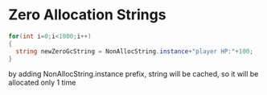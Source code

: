 # Zero Allocation Strings

```csharp
for(int i=0;i<1000;i++) 
{
  string newZeroGcString = NonAllocString.instance+"player HP:"+100;
}
```

by adding NonAllocString.instance prefix, string will be cached, so it will be allocated only 1 time
